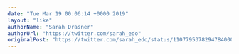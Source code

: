 ```yaml
---
date: "Tue Mar 19 00:06:14 +0000 2019"
layout: "like"
authorName: "Sarah Drasner"
authorUrl: "https://twitter.com/sarah_edo"
originalPost: "https://twitter.com/sarah_edo/status/1107795378294784000"
---
```

